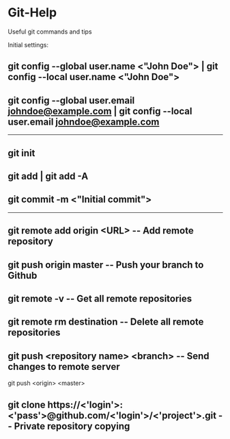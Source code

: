 # Git-Help
Useful git commands and tips

Initial settings:

git config --global user.name <"John Doe">             |  git config --local user.name <"John Doe">
----
git config --global user.email <johndoe@example.com>  |  git config --local user.email <johndoe@example.com>
----
_________________________________________

git init
----
git add | git add -A
----
git commit -m <"Initial commit">
----

___________________________________________


git remote add origin \<URL\> -- Add remote repository
----
git push origin master               -- Push your branch to Github
----
git remote -v                        -- Get all remote repositories
----
git remote rm destination            -- Delete all remote repositories
----
git push \<repository name\> \<branch\>  -- Send changes to remote server
---
git push \<origin\> \<master\>              

  
git clone https://<'login'>:<'pass'>@github.com/<'login'>/<'project'>.git -- Private repository copying
---

